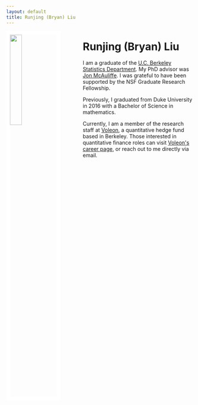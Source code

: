 ```yaml
---
layout: default
title: Runjing (Bryan) Liu
---
```

<img src="images/my_photo2.png" style="width:25%; 
border:10px solid white; margin-right: 60px" align="left">

# Runjing (Bryan) Liu

I am a graduate of the [U.C. Berkeley Statistics Department](https://statistics.berkeley.edu/). My PhD advisor was [Jon McAuliffe](https://statistics.berkeley.edu/people/jon-mcauliffe-0). I was grateful to have been supported by the NSF Graduate Research Fellowship. 

Previously, I graduated from Duke University in 2016 with a Bachelor of Science in mathematics. 

Currently, I am a member of the research staff at [Voleon](https://voleon.com/), a quantitative hedge fund based in Berkeley. 
Those interested in quantitative finance roles can visit [Voleon's career page](https://voleon.com/jobs/), 
or reach out to me directly via email.
